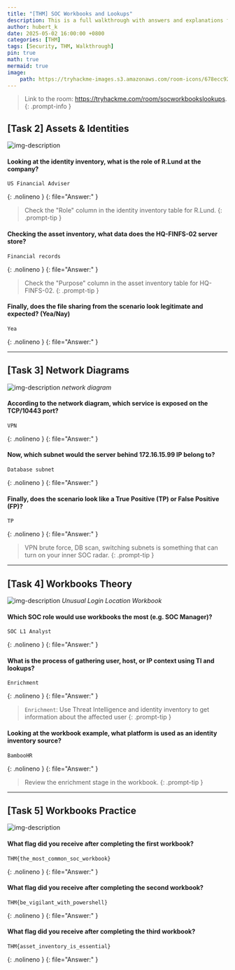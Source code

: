 ```yaml
---
title: "[THM] SOC Workbooks and Lookups"
description: This is a full walkthrough with answers and explanations for the TryHackMe room "SOC Workbooks and Lookups".
author: hubert_k
date: 2025-05-02 16:00:00 +0800
categories: [THM]
tags: [Security, THM, Walkthrough]
pin: true
math: true
mermaid: true
image:
    path: https://tryhackme-images.s3.amazonaws.com/room-icons/678ecc92c80aa206339f0f23-1743518808955
---
```


> Link to the room: <https://tryhackme.com/room/socworkbookslookups>.
{: .prompt-info }

## [Task 2] Assets & Identities

![img-description](https://tryhackme-images.s3.amazonaws.com/user-uploads/61306d87a330ed00419e22e7/room-content/61306d87a330ed00419e22e7-1732457620979.png)

#### Looking at the identity inventory, what is the role of R.Lund at the company?
```text
US Financial Adviser
```
{: .nolineno }
{: file="Answer:" }

> Check the "Role" column in the identity inventory table for R.Lund.
{: .prompt-tip }

#### Checking the asset inventory, what data does the HQ-FINFS-02 server store?
```text
Financial records
```
{: .nolineno }
{: file="Answer:" }

> Check the "Purpose" column in the asset inventory table for HQ-FINFS-02.
{: .prompt-tip }


#### Finally, does the file sharing from the scenario look legitimate and expected? (Yea/Nay)
```text
Yea
```
{: .nolineno }
{: file="Answer:" }

---

## [Task 3] Network Diagrams

![img-description](https://tryhackme-images.s3.amazonaws.com/user-uploads/678ecc92c80aa206339f0f23/room-content/678ecc92c80aa206339f0f23-1742848063212.png)
_network diagram_

#### According to the network diagram, which service is exposed on the TCP/10443 port?
```text
VPN
```
{: .nolineno }
{: file="Answer:" }

#### Now, which subnet would the server behind 172.16.15.99 IP belong to?
```text
Database subnet
```
{: .nolineno }
{: file="Answer:" }


#### Finally, does the scenario look like a True Positive (TP) or False Positive (FP)?
```text
TP
```
{: .nolineno }
{: file="Answer:" }

> VPN brute force, DB scan, switching subnets is something that can turn on your inner SOC radar.
{: .prompt-tip }

---

## [Task 4] Workbooks Theory

![img-description](https://tryhackme-images.s3.amazonaws.com/user-uploads/678ecc92c80aa206339f0f23/room-content/678ecc92c80aa206339f0f23-1743455620681.svg)
_Unusual Login Location Workbook_

#### Which SOC role would use workbooks the most (e.g. SOC Manager)?
```text
SOC L1 Analyst
```
{: .nolineno }
{: file="Answer:" }

#### What is the process of gathering user, host, or IP context using TI and lookups?
```text
Enrichment
```
{: .nolineno }
{: file="Answer:" }

> `Enrichment`: Use Threat Intelligence and identity inventory to get information about the affected user
{: .prompt-tip }


#### Looking at the workbook example, what platform is used as an identity inventory source?
```text
BambooHR
```
{: .nolineno }
{: file="Answer:" }

> Review the enrichment stage in the workbook. 
{: .prompt-tip }

---

## [Task 5] Workbooks Practice

![img-description](https://tryhackme-images.s3.amazonaws.com/user-uploads/678ecc92c80aa206339f0f23/room-content/678ecc92c80aa206339f0f23-1744813015011.gif)

#### What flag did you receive after completing the first workbook?
```text
THM{the_most_common_soc_workbook}
```
{: .nolineno }
{: file="Answer:" }

#### What flag did you receive after completing the second workbook?
```text
THM{be_vigilant_with_powershell}
```
{: .nolineno }
{: file="Answer:" }

#### What flag did you receive after completing the third workbook?
```text
THM{asset_inventory_is_essential}
```
{: .nolineno }
{: file="Answer:" }